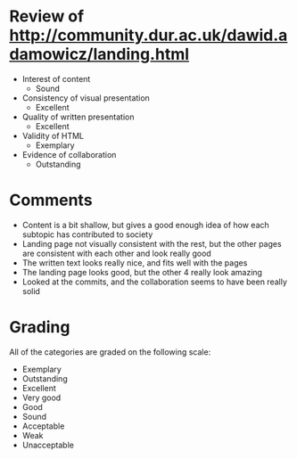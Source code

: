 # Review of http://community.dur.ac.uk/dawid.adamowicz/landing.html
  - Interest of content
       - Sound
  - Consistency of visual presentation
       - Excellent
  - Quality of written presentation
       - Excellent
  - Validity of HTML
      - Exemplary
  - Evidence of collaboration
      - Outstanding

# Comments 
- Content is a bit shallow, but gives a good enough idea of how each subtopic has contributed to society
- Landing page not visually consistent with the rest, but the other pages are consistent with each other and look really good
- The written text looks really nice, and fits well with the pages
- The landing page looks good, but the other 4 really look amazing
- Looked at the commits, and the collaboration seems to have been really solid

# Grading
All of the categories are graded on the following scale:
- Exemplary
- Outstanding
- Excellent
- Very good
- Good
- Sound
- Acceptable
- Weak
- Unacceptable
